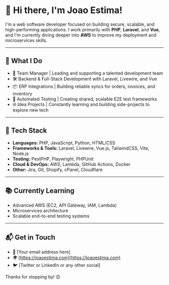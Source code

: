 # 👋 Hi there, I'm Joao Estima!

I'm a web software developer focused on building secure, scalable, and high-performing applications. I work primarily with **PHP**, **Laravel**, and **Vue**, and I'm currently diving deeper into **AWS** to improve my deployment and microservices skills.

---

## 🚀 What I Do

- 🧠 Team Manager | Leading and supporting a talented development team
- 🛠️ Backend & Full-Stack Development with Laravel, Livewire, and Vue
- 📦 ERP Integrations | Building reliable syncs for orders, invoices, and inventory
- 🧪 Automated Testing | Creating shared, scalable E2E test frameworks
- 🌐 Idea Projects | Constantly learning and building side-projects to explore new tech

---

## 🧰 Tech Stack

- **Languages:** PHP, JavaScript, Python, HTML/CSS
- **Frameworks & Tools:** Laravel, Livewire, Vue.js, TailwindCSS, Vite, Node.js
- **Testing:** PestPHP, Playwright, PHPUnit
- **Cloud & DevOps:** AWS, Lambda, GitHub Actions, Docker
- **Other:** Jira, Git, Shopify, cPanel, Cloudflare

---

## 📚 Currently Learning

- Advanced AWS (EC2, API Gateway, IAM, Lambda)
- Microservices architecture
- Scalable end-to-end testing systems

---

## 📬 Get in Touch

- 📧 [Your email address here]
- 🌍 [https://joaoestima.com](https://joaoestima.com)
- 🐦 [Twitter or LinkedIn or any other social]

Thanks for stopping by! 😊
